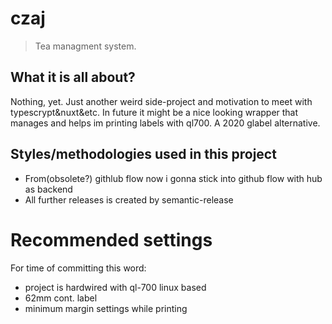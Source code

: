 # czaj
> Tea managment system.

## What it is all about?

Nothing, yet. Just another weird side-project and motivation to meet with typescrypt&nuxt&etc.
In future it might be a nice looking wrapper that manages and helps im printing labels with ql700. A 2020 glabel alternative.

## Styles/methodologies used in this project
 - From(obsolete?) githlub flow now i gonna stick into github flow with hub as backend
 - All further releases is created by semantic-release
# Recommended settings

For time of committing this word:
 - project is hardwired with ql-700 linux based
 - 62mm cont. label
 - minimum margin settings while printing
